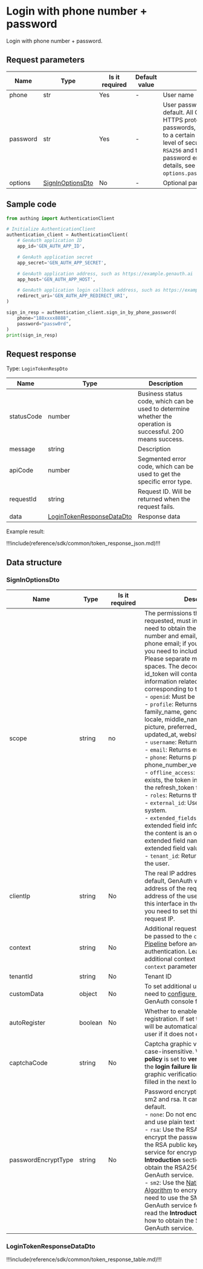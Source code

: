 # Login with phone number + password

<!--
Warning⚠️:
Do not modify this document directly,
https://github.com/Authing/authing-docs-factory
Use this project to generate
-->

<LastUpdated />

Login with phone number + password.

## Request parameters

| Name     | Type                                             | <div style="width:80px">Is it required</div> | Default value | <div style="width:300px">Description</div>                                                                                                                                                                                                                                                                                                                        | <div style="width:200px"></div>Sample value</div> |
| -------- | ------------------------------------------------ | -------------------------------------------- | ------------- | ----------------------------------------------------------------------------------------------------------------------------------------------------------------------------------------------------------------------------------------------------------------------------------------------------------------------------------------------------------------- | ------------------------------------------------- |
| phone    | str                                              | Yes                                          | -             | User name                                                                                                                                                                                                                                                                                                                                                         | `188xxxx8888`                                     |
| password | str                                              | Yes                                          | -             | User password, not encrypted by default. All GenAuth APIs use the HTTPS protocol to securely transmit passwords, which can ensure security to a certain extent. If you need a higher level of security, we also support `RSA256` and the national secret `SM2` password encryption method. For details, see the optional parameter `options.passwordEncryptType`. | `passw0rd`                                        |
| options  | <a href="#SignInOptionsDto">SignInOptionsDto</a> | No                                           | -             | Optional parameters                                                                                                                                                                                                                                                                                                                                               | `{"passwordEncryptType":"none"}`                  |

## Sample code

```python
from authing import AuthenticationClient

# Initialize AuthenticationClient
authentication_client = AuthenticationClient(
    # GenAuth application ID
    app_id='GEN_AUTH_APP_ID',

    # GenAuth application secret
    app_secret='GEN_AUTH_APP_SECRET',

    # GenAuth application address, such as https://example.genauth.ai
    app_host='GEN_AUTH_APP_HOST',

    # GenAuth application login callback address, such as https://example.genauth.ai
    redirect_uri='GEN_AUTH_APP_REDIRECT_URI',
)

sign_in_resp = authentication_client.sign_in_by_phone_password(
    phone="188xxxx8888",
    password="passw0rd",
)
print(sign_in_resp)
```

## Request response

Type: `LoginTokenRespDto`

| Name       | Type                                                               | Description                                                                                                  |
| ---------- | ------------------------------------------------------------------ | ------------------------------------------------------------------------------------------------------------ |
| statusCode | number                                                             | Business status code, which can be used to determine whether the operation is successful. 200 means success. |
| message    | string                                                             | Description                                                                                                  |
| apiCode    | number                                                             | Segmented error code, which can be used to get the specific error type.                                      |
| requestId  | string                                                             | Request ID. Will be returned when the request fails.                                                         |
| data       | <a href="#LoginTokenResponseDataDto">LoginTokenResponseDataDto</a> | Response data                                                                                                |

Example result:

!!!include(reference/sdk/common/token_response_json.md)!!!

## Data structure

### <a id="SignInOptionsDto"></a> SignInOptionsDto

| Name                | Type    | <div style="width:80px">Is it required</div> | <div style="width:300px">Description</div>                                                                                                                                                                                                                                                                                                                                                                                                                                                                                                                                                                                                                                                                                                                                                                                                                                                                                                                                                                                                                                                                                                                                                                            | <div style="width:200px">Sample value</div> |
| ------------------- | ------- | -------------------------------------------- | --------------------------------------------------------------------------------------------------------------------------------------------------------------------------------------------------------------------------------------------------------------------------------------------------------------------------------------------------------------------------------------------------------------------------------------------------------------------------------------------------------------------------------------------------------------------------------------------------------------------------------------------------------------------------------------------------------------------------------------------------------------------------------------------------------------------------------------------------------------------------------------------------------------------------------------------------------------------------------------------------------------------------------------------------------------------------------------------------------------------------------------------------------------------------------------------------------------------- | ------------------------------------------- |
| scope               | string  | no                                           | The permissions that need to be requested, must include openid. If you need to obtain the mobile phone number and email, you need to include phone email; if you need refresh_token, you need to include offline_access. Please separate multiple scopes with spaces. The decoded content of id_token will contain the user information related fields corresponding to these scopes. <br>- `openid`: Must be included. <br>- `profile`: Returns birthdate, family_name, gender, given_name, locale, middle_name, name, nickname, picture, preferred_username, profile, updated_at, website, zoneinfo fields. <br>- `username`: Returns username. <br>- `email`: Returns email, email_verified. <br>- `phone`: Returns phone_number, phone_number_verified. <br>- `offline_access`: If this parameter exists, the token interface will return the refresh_token field. <br>- `roles`: Returns the user's role list. <br>- `external_id`: User ID of the original system. <br>- `extended_fields`: Returns the extended field information of the user, the content is an object, the key is the extended field name, the value is the extended field value. <br>- `tenant_id`: Returns the tenant ID of the user. <br> | `openid profile`                            |
| clientIp            | string  | No                                           | The real IP address of the client. By default, GenAuth will identify the IP address of the request source as the IP address of the user's login. If you call this interface in the backend server, you need to set this IP to the user's real request IP.                                                                                                                                                                                                                                                                                                                                                                                                                                                                                                                                                                                                                                                                                                                                                                                                                                                                                                                                                             | `192.168.0.1`                               |
| context             | string  | No                                           | Additional request context, which will be passed to the `context` object of [Pipeline](https://docs.genauth.ai/guides/pipeline/) before and after authentication. Learn how to get additional context passed in to the `context` parameter of Pipeline.                                                                                                                                                                                                                                                                                                                                                                                                                                                                                                                                                                                                                                                                                                                                                                                                                                                                                                                                                               | ​​`{"source":"utm"}`                        |
| tenantId            | string  | No                                           | Tenant ID                                                                                                                                                                                                                                                                                                                                                                                                                                                                                                                                                                                                                                                                                                                                                                                                                                                                                                                                                                                                                                                                                                                                                                                                             | `625783d629f2bd1f5ddddd98c`                 |
| customData          | object  | No                                           | To set additional user custom data, you need to [configure custom data](https://docs.genauth.ai/guides/users/user-defined-field/) in the GenAuth console first.                                                                                                                                                                                                                                                                                                                                                                                                                                                                                                                                                                                                                                                                                                                                                                                                                                                                                                                                                                                                                                                       | `{"school":"pku","age":"20"}`               |
| autoRegister        | boolean | No                                           | Whether to enable automatic registration. If set to true, an account will be automatically created for the user if it does not exist.                                                                                                                                                                                                                                                                                                                                                                                                                                                                                                                                                                                                                                                                                                                                                                                                                                                                                                                                                                                                                                                                                 |                                             |
| captchaCode         | string  | No                                           | Captcha graphic verification code, case-insensitive. When the **security policy** is set to **verification code** and the **login failure limit** is triggered, the graphic verification code needs to be filled in the next login.                                                                                                                                                                                                                                                                                                                                                                                                                                                                                                                                                                                                                                                                                                                                                                                                                                                                                                                                                                                   | `a8nz`                                      |
| passwordEncryptType | string  | No                                           | Password encryption type, supports sm2 and rsa. It can be unencrypted by default. <br>- `none`: Do not encrypt the password and use plain text for transmission. <br>- `rsa`: Use the RSA256 algorithm to encrypt the password. You need to use the RSA public key of the GenAuth service for encryption. Please read the **Introduction** section to learn how to obtain the RSA256 public key of the GenAuth service. <br>- `sm2`: Use the [National Secret SM2 Algorithm](https://baike.baidu.com/item/SM2/15081831) to encrypt the password. You need to use the SM2 public key of the GenAuth service for encryption. Please read the **Introduction** section to learn how to obtain the SM2 public key of the GenAuth service. <br>                                                                                                                                                                                                                                                                                                                                                                                                                                                                            | sm2                                         |

### <a id="LoginTokenResponseDataDto"></a> LoginTokenResponseDataDto

!!!include(reference/sdk/common/token_response_table.md)!!!
